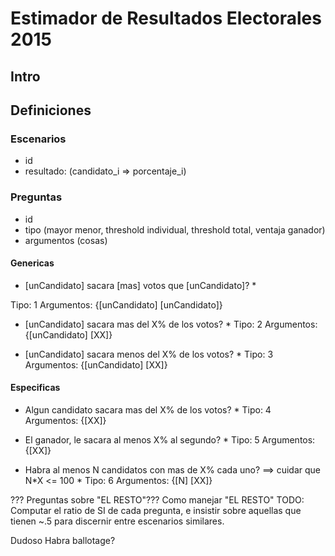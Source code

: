 Estimador de Resultados Electorales 2015
========================================

## Intro

## Definiciones

### Escenarios
- id
- resultado: (candidato_i => porcentaje_i)

### Preguntas
- id
- tipo (mayor menor, threshold individual, threshold total, ventaja ganador)
- argumentos (cosas)

#### Genericas
* [unCandidato] sacara [mas] votos que [unCandidato]? *

Tipo: 1
Argumentos: {[unCandidato] [unCandidato]}

* [unCandidato] sacara mas del X% de los votos? *
Tipo: 2
Argumentos: {[unCandidato] [XX]}

* [unCandidato] sacara menos del X% de los votos? *
Tipo: 3
Argumentos: {[unCandidato] [XX]}


#### Especificas

* Algun candidato sacara mas del X% de los votos? *
Tipo: 4
Argumentos: {[XX]}


* El ganador, le sacara al menos X% al segundo? *
Tipo: 5
Argumentos: {[XX]}

* Habra al menos N candidatos con mas de X% cada uno? ==> cuidar que N\*X <= 100 *
Tipo: 6
Argumentos: {[N] [XX]}


??? Preguntas sobre "EL RESTO"???
Como manejar "EL RESTO"
TODO: Computar el ratio de SI de cada pregunta, e insistir sobre aquellas que tienen ~.5 para discernir entre escenarios similares.


Dudoso
Habra ballotage?

